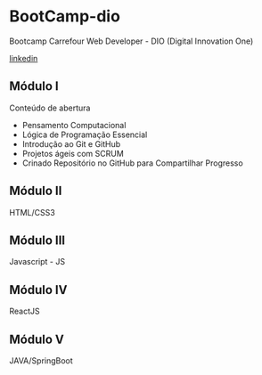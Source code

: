 # BootCamp-dio

Bootcamp Carrefour Web Developer - DIO  (Digital Innovation One)

[linkedin](linkedin.com/in/bruno-jos%C3%A9-marques-da-silva-8a432316b/)


## Módulo I

Conteúdo de abertura

 - Pensamento Computacional
 - Lógica de Programação Essencial
 - Introdução ao Git e GitHub
 - Projetos ágeis com SCRUM
 - Crinado Repositório no GitHub para Compartilhar Progresso

## Módulo II

HTML/CSS3

## Módulo III

Javascript - JS

## Módulo IV

ReactJS

## Módulo V

JAVA/SpringBoot

